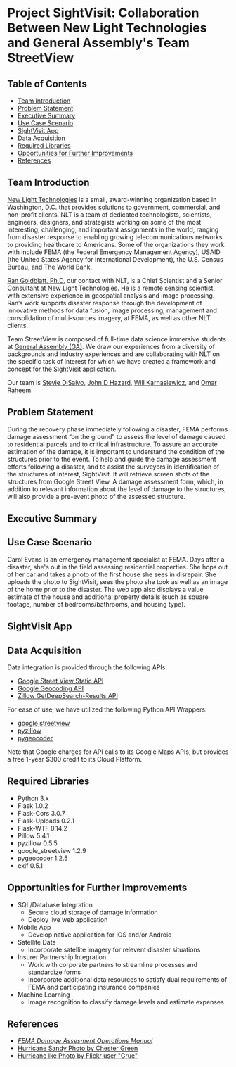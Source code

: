 # Project SightVisit: Collaboration Between New Light Technologies and General Assembly's Team StreetView

## Table of Contents
  - [Team Introduction](#team-introduction)
  - [Problem Statement](#problem-statement)
  - [Executive Summary](#executive-summary)
  - [Use Case Scenario](#use-case-scenario)
  - [SightVisit App](#sightvisit-app)
  - [Data Acquisition](#data-acquisition)
  - [Required Libraries](#required-libraries)
  - [Opportunities for Further Improvements](#opportunities-for-further-improvements)
  - [References](#references)

## Team Introduction

[New Light Technologies](https://www.newlight.com) is a small, award-winning organization based in Washington, D.C. that provides solutions to government, commercial, and non-profit clients. NLT is a team of dedicated technologists, scientists, engineers, designers, and strategists working on some of the most interesting, challenging, and important assignments in the world, ranging from disaster response to enabling growing telecommunications networks to providing healthcare to Americans. Some of the organizations they work with include FEMA (the Federal Emergency Management Agency), USAID (the United States Agency for International Development), the U.S. Census Bureau, and The World Bank.

[Ran Goldblatt, Ph.D.](https://newlighttechnologies.com/staff/ran-goldblatt/) our contact with NLT, is a Chief Scientist and a Senior Consultant at New Light Technologies. He is a remote sensing scientist, with extensive experience in geospatial analysis and image processing. Ran’s work supports disaster response through the development of innovative methods for data fusion, image processing, management and consolidation of multi-sources imagery, at FEMA, as well as other NLT clients.

Team StreetView is composed of full-time data science immersive students at [General Assembly (GA)](https://generalassemb.ly). We draw our experiences from a diversity of backgrounds and industry experiences and are collaborating with NLT on the specific task of interest for which we have created a framework and concept for the SightVisit application.

Our team is [Stevie DiSalvo](https://www.linkedin.com/in/stephanie-disalvo/), [John D Hazard](https://www.linkedin.com/in/jdhazard/), [Will Karnasiewicz](https://www.linkedin.com/in/wkarnasiewicz/), and [Omar Raheem](https://www.linkedin.com/in/omar-raheem-9153431a/).

## Problem Statement

During the recovery phase immediately following a disaster, FEMA performs damage assessment “on the ground” to assess the level of damage caused to residential parcels and to critical infrastructure. To assure an accurate estimation of the damage, it is important to understand the condition of the structures prior to the event. To help and guide the damage assessment efforts following a disaster, and to assist the surveyors in identification of the structures of interest, SightVisit. It will retrieve screen shots of the structures from Google Street View. A damage assessment form, which, in addition to relevant information about the level of damage to the structures, will also provide a pre-event photo of the assessed structure.

## Executive Summary

## Use Case Scenario

Carol Evans is an emergency management specialist at FEMA. Days after a disaster, she's out in the field assessing residential properties. She hops out of her car and takes a photo of the first house she sees in disrepair. She uploads the photo to SightVisit, sees the photo she took as well as an image of the home prior to the disaster. The web app also displays a value estimate of the house and additional property details (such as square footage, number of bedrooms/bathrooms, and housing type).

## SightVisit App



## Data Acquisition

Data integration is provided through the following APIs: 
* [Google Street View Static API](https://developers.google.com/maps/documentation/streetview/intro)
* [Google Geocoding API](https://developers.google.com/maps/documentation/geocoding/start)
* [Zillow GetDeepSearch-Results API](https://www.zillow.com/howto/api/GetDeepSearchResults.htm)

For ease of use, we have utilized the following Python API Wrappers:
*  [google streetview](https://github.com/rrwen/google_streetview)
*  [pyzillow](https://github.com/hanneshapke/pyzillow)
*  [pygeocoder](pygeocoder)

Note that Google charges for API calls to its Google Maps APIs, but provides a free 1-year $300 credit to its Cloud Platform.

## Required Libraries
* Python 3.x
* Flask 1.0.2
* Flask-Cors 3.0.7
* Flask-Uploads 0.2.1
* Flask-WTF 0.14.2
* Pillow 5.4.1
* pyzillow 0.5.5
* google_streetview 1.2.9
* pygeocoder 1.2.5
* exif 0.5.1

## Opportunities for Further Improvements

* SQL/Database Integration
    - Secure cloud storage of damage information
    - Deploy live web application
* Mobile App
    - Develop native application for iOS and/or Android
* Satellite Data
    - Incorporate satellite imagery for relevent disaster situations
* Insurer Partnership Integration
    - Work with corporate partners to streamline processes and standardize forms
    - Incorporate additional data resources to satisfy dual requirements of FEMA and participating insurance companies 
* Machine Learning
    - Image recognition to classify damage levels and estimate expenses

## References
* [*FEMA Damage Assesment Operations Manual*](https://www.fema.gov/media-library-data/1459972926996-a31eb90a2741e86699ef34ce2069663a/PDAManualFinal6.pdf)
* [Hurricane Sandy Photo by Chester Green](https://www.flickr.com/photos/24531833@N02/8162005749/in/photolist-drfpX4-drfoAJ-drfsto-dp2FKF-drfqsE-drfhFV-dp3D53-dp4xyV-doEcnm-dqJRKr-doVMXY-dqK27z-dpkrnc-dqJPsF-dvjbKq-dqJWsu-dqJUh7-dqJVws-dtcnju-dqJYoa-drfo2D-doV9fm-dqJVLu-doVEX8-dqJY1m-doXbEJ-fAZ2Ap-drwzVa-dqK5mW-dqJLxi-dqK6eq-dtbnax-sJjkTN-dqJT85-dtbndk-drfjXi-dqK4kE-stWQj7-dpkxxH-drfqCR-drfqUy-dqK8g3-su3DRE-doVF5k-dqJXqb-dp3aCf-dpjmxT-dy7Tz6-dwYf5a-dqh3VX)
* [Hurricane Ike Photo by Flickr user "Grue"](https://www.flickr.com/photos/grue/2886868164/in/photolist-TDJ27B-aPpNhK-8JUUYq-rHXa9-dGUp4-6oUzjN-LrrAo-6mDYdV-4DCkU-2cbqVLP-VpNBb1-65p5f2-qKTW37-5p6Xk3-4dbnrc-djn8T-cMMXuU-q6EuBV-5XLNfX-dAYod6-2fovhc-r1arYw-8r1is2-nnZS4-6ugFFr-9gUewF-VsuFgH-7yCPo6-5wfSDc-Q3miML-9TiJs-29pW6M7-4kfVP1-mbxBc-5mNwkv-YxwoER-kmjyu-usNKC-5B9CHd-apNq68-6mK4w1-aPpNiB-2b5tiXW-9gXmmy-5p6XfJ-2c6VV8N-5h5Mzk-7gRKuQ-fezVU-6ftKvx)
